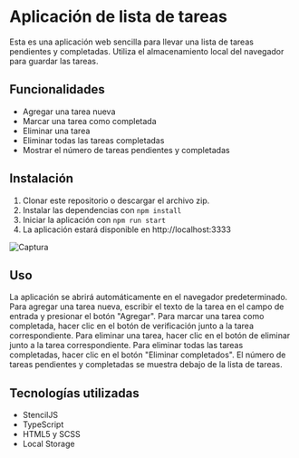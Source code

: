 # Aplicación de lista de tareas

Esta es una aplicación web sencilla para llevar una lista de tareas pendientes y completadas. Utiliza el almacenamiento local del navegador para guardar las tareas.

## Funcionalidades

-   Agregar una tarea nueva
-   Marcar una tarea como completada
-   Eliminar una tarea
-   Eliminar todas las tareas completadas
-   Mostrar el número de tareas pendientes y completadas



## Instalación

1.  Clonar este repositorio o descargar el archivo zip.
2.  Instalar las dependencias con `npm install`
3.  Iniciar la aplicación con `npm run start`
4. La aplicación estará disponible en http://localhost:3333


![Captura](https://user-images.githubusercontent.com/56660673/236646105-9b49d876-c54c-47e7-8a94-80d40683de99.PNG)



## Uso

La aplicación se abrirá automáticamente en el navegador predeterminado. Para agregar una tarea nueva, escribir el texto de la tarea en el campo de entrada y presionar el botón "Agregar". Para marcar una tarea como completada, hacer clic en el botón de verificación junto a la tarea correspondiente. Para eliminar una tarea, hacer clic en el botón de eliminar junto a la tarea correspondiente. Para eliminar todas las tareas completadas, hacer clic en el botón "Eliminar completados". El número de tareas pendientes y completadas se muestra debajo de la lista de tareas.

## Tecnologías utilizadas

-   StencilJS 
-   TypeScript 
-   HTML5 y SCSS 
-   Local Storage 
